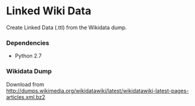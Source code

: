 Linked Wiki Data
===

Create Linked Data (.ttl) from the Wikidata dump.


### Dependencies

* Python 2.7


### Wikidata Dump

Download from http://dumps.wikimedia.org/wikidatawiki/latest/wikidatawiki-latest-pages-articles.xml.bz2
